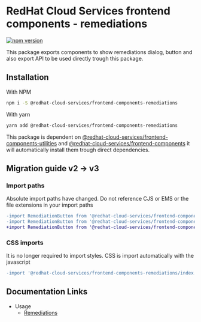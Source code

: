 # RedHat Cloud Services frontend components - remediations

[![npm version](https://badge.fury.io/js/%40redhat-cloud-services%2Ffrontend-components-remediations.svg)](https://badge.fury.io/js/%40redhat-cloud-services%2Ffrontend-components-remediations)


This package exports components to show remediations dialog, button and also export API to be used directly trough this package.

## Installation
With NPM
```bash
npm i -S @redhat-cloud-services/frontend-components-remediations
```

With yarn
```bash
yarn add @redhat-cloud-services/frontend-components-remediations
```

This package is dependent on [@redhat-cloud-services/frontend-components-utilities](https://www.npmjs.com/package/@redhat-cloud-services/frontend-components-utilities) and [@redhat-cloud-services/frontend-components](https://www.npmjs.com/package/@redhat-cloud-services/frontend-components) it will automatically install them trough direct dependencies.

## Migration guide v2 -> v3

### Import paths

Absolute import paths have changed. Do not reference CJS or EMS or the file extensions in your import paths

```diff
-import RemediationButton from '@redhat-cloud-services/frontend-components-remediations/esm/RemediationButton';
-import RemediationButton from '@redhat-cloud-services/frontend-components-remediations/esm/RemediationButton.js';
+import RemediationButton from '@redhat-cloud-services/frontend-components-remediations/RemediationButton';
```

### CSS imports
It is no longer required to import styles. CSS is import automatically with the javascript

```diff
-import '@redhat-cloud-services/frontend-components-remediations/index.css';
```

## Documentation Links

* Usage
    * [Remediations](doc/remediations.md)
